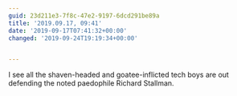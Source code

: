 ```yaml
---
guid: 23d211e3-7f8c-47e2-9197-6dcd291be89a
title: '2019.09.17, 09:41'
date: '2019-09-17T07:41:32+00:00'
changed: '2019-09-24T19:19:34+00:00'


---
```


I see all the shaven-headed and goatee-inflicted tech boys are out defending the noted paedophile Richard Stallman. 
